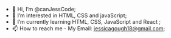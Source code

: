 - 👋 Hi, I’m @canJessCode;
- 👀 I’m interested in HTML, CSS and javaScript;
- 🌱 I’m currently learning HTML, CSS, JavaScript and React ;
- 📫 How to reach me - My Email: jessicagough18@gmail.com;

<!---
canJessCode/canJessCode is a ✨ special ✨ repository because its `README.md` (this file) appears on your GitHub profile.
You can click the Preview link to take a look at your changes.
--->
